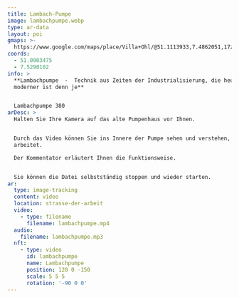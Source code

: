 ```yaml
---
title: Lambach-Pumpe
image: lambachpumpe.webp
type: ar-data
layout: poi
gmaps: >-
  https://www.google.com/maps/place/Villa+Ohl/@51.1113933,7.4862051,17z/data=!3m1!4b1!4m6!3m5!1s0x47b934b438695541:0x23677c406164f6e9!8m2!3d51.11139!4d7.48878!16s%2Fg%2F120p462z?entry=ttu
coords:
  - 51.0903475
  - 7.5290102
info: >
  **Lambachpumpe  -  Technik aus Zeiten der Industrialisierung, die heute
  moderner ist denn je**


  Lambachpumpe 380
arDesc: >
  Halten Sie Ihre Kamera auf das alte Pumpenhaus vor Ihnen. 


  Durch das Video können Sie ins Innere der Pumpe sehen und verstehen, wie diese
  arbeitet.

  Der Kommentator erläutert Ihnen die Funktionsweise.


  Sie können die Datei selbstständig stoppen und wieder starten.
ar:
  type: image-tracking
  content: video
  location: strasse-der-arbeit
  video:
    - type: filename
      filename: lambachpumpe.mp4
  audio:
    filename: lambachpumpe.mp3
  nft:
    - type: video
      id: lambachpumpe
      name: Lambachpumpe
      position: 120 0 -150
      scale: 5 5 5
      rotation: '-90 0 0'
---
```


